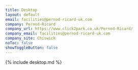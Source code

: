 ```yaml
---
title: Desktop
layout: default
email: facilities@pernod-ricard-uk.com
company: Pernod-Ricard
company_url: https://www.click2park.co.uk/Pernod-Ricard/
company_email: facilities@pernod-ricard-uk.com
company_site: Chiswick
noToc: false
showToggleButton: false
---
```


{% include desktop.md %}
